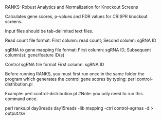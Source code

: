 RANKS: Robust Analytics and Normalization for Knockout Screens

Calculates gene scores, p-values and FDR values for CRISPR knockout screens.

Input files should be tab-delimited text files.

Read count file format: 
First column: read count; Second column: sgRNA ID

sgRNA to gene mapping file format:
First column: sgRNA ID; Subsequent column(s): gene/feature ID(s)

Control sgRNA file format
First column: sgRNA ID


Before running RANKS, you must first run once in the same folder the program which generates the control gene scores by typing:
	perl control-distribution.pl


Example:
perl control-distribution.pl        #Note: you only need to run this command once.

perl ranks.pl day0reads day15reads -lib mapping -ctrl control-sgrnas -d > output.tsv
